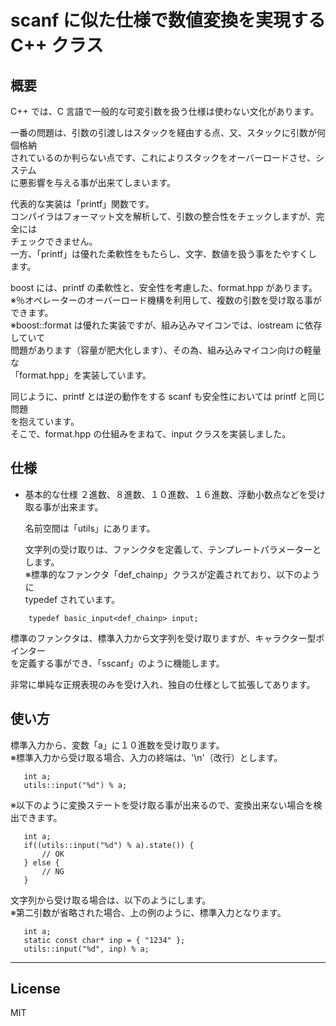 scanf に似た仕様で数値変換を実現する C++ クラス
=========

## 概要
 C++ では、C 言語で一般的な可変引数を扱う仕様は使わない文化があります。   
   
 一番の問題は、引数の引渡しはスタックを経由する点、又、スタックに引数が何個格納   
 されているのか判らない点です、これによりスタックをオーバーロードさせ、システム   
 に悪影響を与える事が出来てしまいます。   
   
 代表的な実装は「printf」関数です。   
 コンパイラはフォーマット文を解析して、引数の整合性をチェックしますが、完全には   
 チェックできません。   
 一方、「printf」は優れた柔軟性をもたらし、文字、数値を扱う事をたやすくします。   
   
 boost には、printf の柔軟性と、安全性を考慮した、format.hpp があります。   
 ※％オペレーターのオーバーロード機構を利用して、複数の引数を受け取る事ができます。   
 ※boost::format は優れた実装ですが、組み込みマイコンでは、iostream に依存していて   
 問題があります（容量が肥大化します）、その為、組み込みマイコン向けの軽量な   
 「format.hpp」を実装しています。   
   
 同じように、printf とは逆の動作をする scanf も安全性においては printf と同じ問題   
 を抱えています。   
 そこで、format.hpp の仕組みをまねて、input クラスを実装しました。   
   
## 仕様
 - 基本的な仕様
   ２進数、８進数、１０進数、１６進数、浮動小数点などを受け取る事が出来ます。   

   名前空間は「utils」にあります。

   文字列の受け取りは、ファンクタを定義して、テンプレートパラメーターとします。   
   ※標準的なファンクタ「def_chainp」クラスが定義されており、以下のように   
   typedef されています。   
```
   	typedef basic_input<def_chainp> input;
```
   標準のファンクタは、標準入力から文字列を受け取りますが、キャラクター型ポインター   
   を定義する事ができ、「sscanf」のように機能します。

   非常に単純な正規表現のみを受け入れ、独自の仕様として拡張してあります。   
   
## 使い方
標準入力から、変数「a」に１０進数を受け取ります。   
※標準入力から受け取る場合、入力の終端は、'\n'（改行）とします。   
```
   int a;
   utils::input("%d") % a;
```
   ※以下のように変換ステートを受け取る事が出来るので、変換出来ない場合を検出できます。   
```
   int a;
   if((utils::input("%d") % a).state()) {
       // OK
   } else {
       // NG
   }
```
   
文字列から受け取る場合は、以下のようにします。   
※第二引数が省略された場合、上の例のように、標準入力となります。
```
   int a;
   static const char* inp = { "1234" };
   utils::input("%d", inp) % a;
```

  
---
      
License
----

MIT
